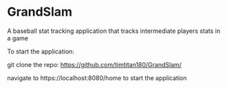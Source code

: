 # GrandSlam
A baseball stat tracking application that tracks intermediate players stats in a game

To start the application:

git clone the repo: https://github.com/timtitan180/GrandSlam/

navigate to https://localhost:8080/home to start the application
